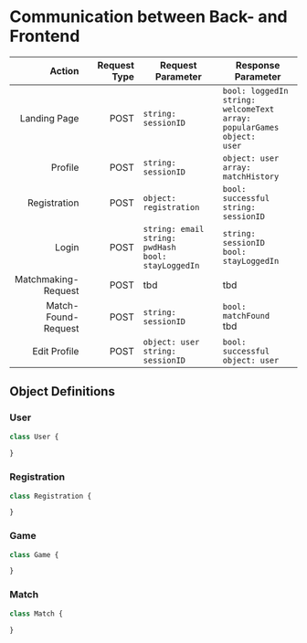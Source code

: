 # Communication between Back- and Frontend

|Action|Request Type|Request Parameter|Response Parameter|
|---:|---:|---|---|
|Landing Page|POST|<code>string: sessionID</code>|<code>bool: loggedIn</code> <br> <code>string: welcomeText</code><br><code>array: popularGames</code><br><code>object: user</code>|
|Profile|POST|<code>string: sessionID</code>|<code>object: user</code><br><code>array: matchHistory</code>
|Registration|POST|<code>object: registration</code>|<code>bool: successful</code><br><code>string: sessionID</code>
|Login|POST|<code>string: email</code><br><code>string: pwdHash</code><br><code>bool: stayLoggedIn</code>|<code>string: sessionID</code><br><code>bool: stayLoggedIn</code>
|Matchmaking- <br> Request|POST|tbd|tbd
|Match-Found- <br> Request|POST|<code>string: sessionID</code>|<code>bool: matchFound</code><br>tbd
|Edit Profile|POST|<code>object: user</code><br><code>string: sessionID</code>|<code>bool: successful</code><br><code>object: user</code>

## Object Definitions
### User
```javascript
class User {
    
}
```

### Registration
```javascript
class Registration {

}
```

### Game
```javascript
class Game {

}
```

### Match
```javascript
class Match {

}
```

